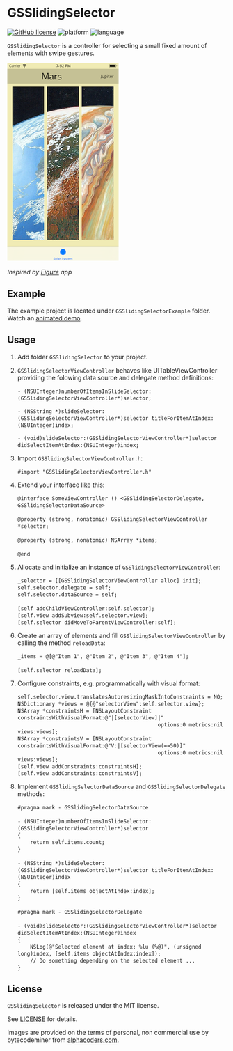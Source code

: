 # GSSlidingSelector

[![GitHub license](https://img.shields.io/github/license/galarius/GSSlidingSelector.svg)](https://github.com/galarius/GSSlidingSelector/blob/master/LICENSE)
![platform](https://img.shields.io/badge/platform-ios-lightgrey.svg)
![language](https://img.shields.io/badge/language-objc-orange.svg)

`GSSlidingSelector` is a controller for selecting a small fixed amount of elements with swipe gestures.

![](assets/screen.png)

*Inspired by [Figure](https://itunes.apple.com/us/app/figure-make-music-beats/id511269223) app*

## Example

The example project is located under `GSSlidingSelectorExample` folder. Watch an [animated demo](assets/example.gif).

## Usage

1. Add folder `GSSlidingSelector` to your project.

2. `GSSlidingSelectorViewController` behaves like UITableViewController providing the folowing data source and delegate method definitions:

    ```objc
    - (NSUInteger)numberOfItemsInSlideSelector:(GSSlidingSelectorViewController*)selector;
    ```

    ```objc
    - (NSString *)slideSelector:(GSSlidingSelectorViewController*)selector titleForItemAtIndex:(NSUInteger)index;
    ```

    ```objc
    - (void)slideSelector:(GSSlidingSelectorViewController*)selector didSelectItemAtIndex:(NSUInteger)index;
    ```

3. Import `GSSlidingSelectorViewController.h`:

    ```objc
    #import "GSSlidingSelectorViewController.h"
    ```

4. Extend your interface like this:

    ```objc
    @interface SomeViewController () <GSSlidingSelectorDelegate, GSSlidingSelectorDataSource>

    @property (strong, nonatomic) GSSlidingSelectorViewController *selector;

    @property (strong, nonatomic) NSArray *items;

    @end
    ```

5. Allocate and initialize an instance of `GSSlidingSelectorViewController`:

    ```objc
    _selector = [[GSSlidingSelectorViewController alloc] init];
    self.selector.delegate = self;
    self.selector.dataSource = self;

    [self addChildViewController:self.selector];
    [self.view addSubview:self.selector.view];
    [self.selector didMoveToParentViewController:self];
    ```

6. Create an array of elements and fill `GSSlidingSelectorViewController` by calling the method `reloadData`:

    ```objc
    _items = @[@"Item 1", @"Item 2", @"Item 3", @"Item 4"];

    [self.selector reloadData];
    ```

7. Configure constraints, e.g. programmatically with visual format:

    ```objc
    self.selector.view.translatesAutoresizingMaskIntoConstraints = NO;
    NSDictionary *views = @{@"selectorView":self.selector.view};
    NSArray *constraintsH = [NSLayoutConstraint constraintsWithVisualFormat:@"|[selectorView]|"
                                                 options:0 metrics:nil views:views];
    NSArray *constraintsV = [NSLayoutConstraint constraintsWithVisualFormat:@"V:|[selectorView(==50)]"
                                                 options:0 metrics:nil views:views];
    [self.view addConstraints:constraintsH];
    [self.view addConstraints:constraintsV];
    ```

8. Implement `GSSlidingSelectorDataSource` and `GSSlidingSelectorDelegate` methods:

    ```objc
    #pragma mark - GSSlidingSelectorDataSource

    - (NSUInteger)numberOfItemsInSlideSelector:(GSSlidingSelectorViewController*)selector
    {
        return self.items.count;
    }

    - (NSString *)slideSelector:(GSSlidingSelectorViewController*)selector titleForItemAtIndex:(NSUInteger)index
    {
        return [self.items objectAtIndex:index];
    }

    #pragma mark - GSSlidingSelectorDelegate

    - (void)slideSelector:(GSSlidingSelectorViewController*)selector didSelectItemAtIndex:(NSUInteger)index
    {
        NSLog(@"Selected element at index: %lu (%@)", (unsigned long)index, [self.items objectAtIndex:index]);
        // Do something depending on the selected element ...
    }
    ```

## License

`GSSlidingSelector` is released under the MIT license. 

See [LICENSE](https://github.com/galarius/GSSlidingSelector/blob/master/LICENSE) for details.

Images are provided on the terms of personal, non commercial use by bytecodeminer from [alphacoders.com](https://wall.alphacoders.com/big.php?i=725422).